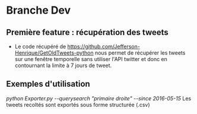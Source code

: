 # Branche Dev 
## Première feature : récupération des tweets
* Le code récupéré de https://github.com/Jefferson-Henrique/GetOldTweets-python nous permet de récupérer les tweets sur une fenêtre temporelle sans utiliser l'API twitter et donc en contournant la limite à 7 jours de tweet.

## Exemples d'utilisation

_python Exporter.py --querysearch "primaire droite" --since 2016-05-15_
Les tweets recoltés sont exportés sous forme structurée (.csv)


